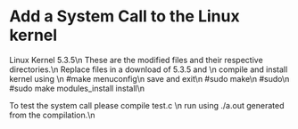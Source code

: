 # Add a System Call to the Linux kernel

Linux Kernel 5.3.5\n
These are the modified files and their respective directories.\n
Replace files in a download of 5.3.5 and \n
compile and install kernel using \n
#make menuconfig\n
save and exit\n
#sudo make\n
#sudo\n
#sudo make modules_install install\n

To test the system call please compile test.c \n
run using ./a.out generated from the compilation.\n
